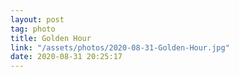 ```yaml
---
layout: post
tag: photo
title: Golden Hour
link: "/assets/photos/2020-08-31-Golden-Hour.jpg"
date: 2020-08-31 20:25:17
---
```

